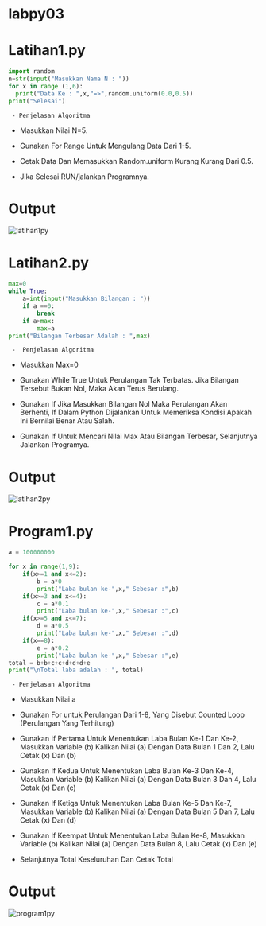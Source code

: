 # labpy03

# Latihan1.py

```Python
import random
n=str(input("Masukkan Nama N : "))
for x in range (1,6):
  print("Data Ke : ",x,"=>",random.uniform(0.0,0.5))
print("Selesai")
```

``` - Penjelasan Algoritma```

- Masukkan Nilai N=5.

- Gunakan For Range Untuk Mengulang Data Dari 1-5.

- Cetak Data Dan Memasukkan Random.uniform Kurang Kurang Dari 0.5.

- Jika Selesai RUN/jalankan Programnya.

# Output

![latihan1py](https://user-images.githubusercontent.com/46512629/52989718-4e1ed580-3437-11e9-9c2c-8e50d4f1bd04.png)


# Latihan2.py

```Python
max=0
while True:
	a=int(input("Masukkan Bilangan : "))
	if a ==0:
		break
	if a>max:
		max=a
print("Bilangan Terbesar Adalah : ",max)
```

``` -  Penjelasan Algoritma```

- Masukkan Max=0

- Gunakan While True Untuk Perulangan Tak Terbatas. Jika Bilangan Tersebut Bukan Nol, Maka Akan Terus Berulang.

- Gunakan If Jika Masukkan Bilangan Nol Maka Perulangan Akan Berhenti, If Dalam Python Dijalankan Untuk Memeriksa Kondisi Apakah Ini Bernilai Benar Atau Salah.

- Gunakan If Untuk Mencari Nilai Max Atau Bilangan Terbesar, Selanjutnya Jalankan Programya.

# Output

![latihan2py](https://user-images.githubusercontent.com/46512629/53022482-d760f700-348d-11e9-9fc1-fdd5dd0c6fdd.png)


# Program1.py

```python
a = 100000000

for x in range(1,9):
	if(x>=1 and x<=2):
		b = a*0
		print("Laba bulan ke-",x," Sebesar :",b)
	if(x>=3 and x<=4):
		c = a*0.1
		print("Laba bulan ke-",x," Sebesar :",c)
	if(x>=5 and x<=7):
		d = a*0.5
		print("Laba bulan ke-",x," Sebesar :",d)
	if(x==8):
		e = a*0.2
		print("Laba bulan ke-",x," Sebesar :",e)
total = b+b+c+c+d+d+d+e
print("\nTotal laba adalah : ", total)
```

``` - Penjelasan Algoritma```

- Masukkan Nilai a

- Gunakan For untuk Perulangan Dari 1-8, Yang Disebut Counted Loop (Perulangan Yang Terhitung)

- Gunakan If Pertama Untuk Menentukan Laba Bulan Ke-1 Dan Ke-2, Masukkan Variable (b) Kalikan Nilai (a) Dengan Data Bulan 1 Dan 2, Lalu Cetak (x) Dan (b)

- Gunakan If Kedua Untuk Menentukan Laba Bulan Ke-3 Dan Ke-4, Masukkan Variable (b) Kalikan Nilai (a) Dengan Data Bulan 3 Dan 4, Lalu Cetak (x) Dan (c)

- Gunakan If Ketiga Untuk Menentukan Laba Bulan Ke-5 Dan Ke-7, Masukkan Variable (b) Kalikan Nilai (a) Dengan Data Bulan 5 Dan 7, Lalu Cetak (x) Dan (d)

- Gunakan If Keempat Untuk Menentukan Laba Bulan Ke-8, Masukkan Variable (b) Kalikan Nilai (a) Dengan Data Bulan 8, Lalu Cetak (x) Dan (e)

- Selanjutnya Total Keseluruhan Dan Cetak Total

# Output

![program1py](https://user-images.githubusercontent.com/46512629/53023984-ccf42c80-3490-11e9-9fea-d98dea425eeb.png)
